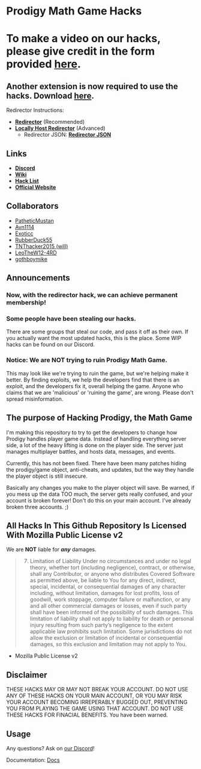 # Prodigy Math Game Hacks

# To make a video on our hacks, please give credit in the form provided [here](https://github.com/Prodigy-Hacking/ProdigyMathGameHacking/blob/master/videocredit.md).

## Another extension is now required to use the hacks. Download [here](https://chrome.google.com/webstore/detail/always-disable-content-se/ffelghdomoehpceihalcnbmnodohkibj/).

Redirector Instructions:
- **[Redirector](https://github.com/Prodigy-Hacking/ProdigyMathGameHacking/wiki/Redirect-Hack)** (Recommended)
- **[Locally Host Redirector](https://github.com/Prodigy-Hacking/ProdigyMathGameHacking/blob/master/redirect/README.md)** (Advanced)
  - Redirector JSON: **[Redirector JSON](https://raw.githubusercontent.com/Prodigy-Hacking/ProdigyMathGameHacking/master/redirect/Redirector.json)**

## Links

-   **[Discord](https://discord.gg/qKjpWDV)**
-   **[Wiki](https://github.com/Prodigy-Hacking/ProdigyMathGameHacking/wiki)**
-   **[Hack List](https://github.com/Prodigy-Hacking/ProdigyMathGameHacking/wiki/Hack-List)**
-   **[Official Website](https://trip7663.wixsite.com/prodigyhackingweb)**

## Collaborators

-   [PatheticMustan](https://github.com/PatheticMustan)
-   [Avn1114](https://github.com/Avn1114)
-   [Exoticc](https://github.com/Exoticc)
-   [RubberDuck55](https://github.com/RubberDuck55)
-   [TNThacker2015 (will)](https://github.com/TNThacker2015)
-   [LeoTheW12-4RD](https://github.com/LeoTheW12-4RD)
-   [gothboymike](https://github.com/gothboymike)

## Announcements

### Now, with the redirector hack, we can achieve permanent membership!

### Some people have been stealing our hacks.

There are some groups that steal our code, and pass it off as their own. If you actually want the most updated hacks, this is the place. Some WIP hacks can be found on our Discord.

### Notice: We are NOT trying to ruin Prodigy Math Game.

This may look like we're trying to ruin the game, but we're helping make it better. By finding exploits, we help the developers find that there is an exploit, and the developers fix it, overall helping the game. Anyone who claims that we are 'malicious' or 'ruining the game', are wrong. Please don't spread misinformation.

## The purpose of Hacking Prodigy, the Math Game

I'm making this repository to try to get the developers to change how Prodigy handles player game data. Instead of handling everything server side, a lot of the heavy lifting is done on the player side. The server just manages multiplayer battles, and hosts data, messages, and events.

Currently, this has not been fixed. There have been many patches hiding the prodigy/game object, anti-cheats, and updates, but the way they handle the player object is still insecure.

Basically any changes you make to the player object will save. Be warned, if you mess up the data TOO much, the server gets really confused, and your account is broken forever! Don't do this on your main account. I've already broken three accounts. ;)

## All Hacks In This Github Repository Is Licensed With Mozilla Public License v2

We are **NOT** liable for **_any_** damages.

> 7. Limitation of Liability
>    Under no circumstances and under no legal theory, whether tort (including negligence), contract, or otherwise, shall any Contributor, or anyone who distributes Covered Software as permitted above, be liable to You for any direct, indirect, special, incidental, or consequential damages of any character including, without limitation, damages for lost profits, loss of goodwill, work stoppage, computer failure or malfunction, or any and all other commercial damages or losses, even if such party shall have been informed of the possibility of such damages. This limitation of liability shall not apply to liability for death or personal injury resulting from such party’s negligence to the extent applicable law prohibits such limitation. Some jurisdictions do not allow the exclusion or limitation of incidental or consequential damages, so this exclusion and limitation may not apply to You.

-   Mozilla Public License v2

## Disclaimer

THESE HACKS MAY OR MAY NOT BREAK YOUR ACCOUNT. DO NOT USE ANY OF THESE HACKS ON YOUR MAIN ACCOUNT, OR YOU MAY RISK YOUR ACCOUNT BECOMING IRREPERABLY BUGGED OUT, PREVENTING YOU FROM PLAYING THE GAME USING THAT ACCOUNT. DO NOT USE THESE HACKS FOR FINACIAL BENEFITS.
You have been warned.

## Usage

Any questions? Ask on [our Discord](https://discord.gg/qKjpWDV)!

Documentation: [Docs](./docs/interfaces/_pixi_d_.pixi.md)
